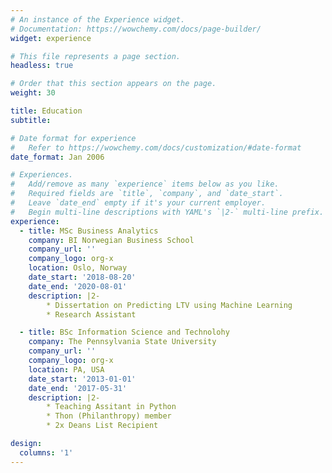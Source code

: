 ```yaml
---
# An instance of the Experience widget.
# Documentation: https://wowchemy.com/docs/page-builder/
widget: experience

# This file represents a page section.
headless: true

# Order that this section appears on the page.
weight: 30

title: Education
subtitle:

# Date format for experience
#   Refer to https://wowchemy.com/docs/customization/#date-format
date_format: Jan 2006

# Experiences.
#   Add/remove as many `experience` items below as you like.
#   Required fields are `title`, `company`, and `date_start`.
#   Leave `date_end` empty if it's your current employer.
#   Begin multi-line descriptions with YAML's `|2-` multi-line prefix.
experience:
  - title: MSc Business Analytics
    company: BI Norwegian Business School
    company_url: ''
    company_logo: org-x
    location: Oslo, Norway
    date_start: '2018-08-20'
    date_end: '2020-08-01'
    description: |2-
        * Dissertation on Predicting LTV using Machine Learning
        * Research Assistant

  - title: BSc Information Science and Technolohy
    company: The Pennsylvania State University
    company_url: ''
    company_logo: org-x
    location: PA, USA
    date_start: '2013-01-01'
    date_end: '2017-05-31'
    description: |2-
        * Teaching Assitant in Python
        * Thon (Philanthropy) member
        * 2x Deans List Recipient

design:
  columns: '1'
---
```

